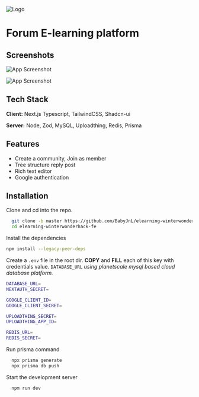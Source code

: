 
![Logo](https://dev-to-uploads.s3.amazonaws.com/uploads/articles/th5xamgrr6se0x5ro4g6.png)


# Forum E-learning platform



## Screenshots

![App Screenshot](https://raw.githubusercontent.com/BabyJnL/elearning-winterwonderhack-fe/master/home.png?token=GHSAT0AAAAAACMBQK22AO2JUK4TPWYIGP3IZMM3MVA)

![App Screenshot](https://raw.githubusercontent.com/BabyJnL/elearning-winterwonderhack-fe/master/post.png?token=GHSAT0AAAAAACMBQK2275O5QTFKRRT73JZGZMM3NJA)


## Tech Stack

**Client:** Next.js Typescript, TailwindCSS, Shadcn-ui

**Server:** Node, Zod, MySQL, Uploadthing, Redis, Prisma 


## Features

- Create a community, Join as member
- Tree structure reply post
- Rich text editor
- Google authentication 


## Installation

Clone and cd into the repo.

```bash
  git clone -b master https://github.com/BabyJnL/elearning-winterwonderhack-fe.git
  cd elearning-winterwonderhack-fe
```

Install the dependencies
```bash
npm install --legacy-peer-deps
```

Create a `.env` file in the root dir. **COPY** and **FILL** each of this key with credentials value. `DATABASE_URL` _using planetscale mysql based cloud database platform._

```bash
DATABASE_URL=
NEXTAUTH_SECRET=

GOOGLE_CLIENT_ID=
GOOGLE_CLIENT_SECRET=

UPLOADTHING_SECRET=
UPLOADTHING_APP_ID=

REDIS_URL=
REDIS_SECRET=
```

Run prisma command

```bash
  npx prisma generate
  npx prisma db push
```

Start the development server

```bash
  npm run dev
```


